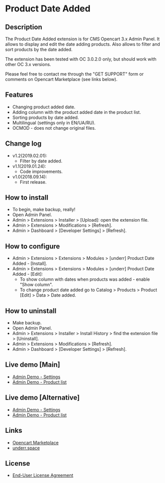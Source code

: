 # Product Date Added

## Description
The Product Date Added extension is for CMS Opencart 3.x Admin Panel. It allows to display and edit the date adding products. Also allows to filter and sort products by the date added.

The extension has been tested with OC 3.0.2.0 only, but should work with other OC 3.x versions.

Please feel free to contact me through the "GET SUPPORT" form or comments on Opencart Marketplace (see links below).

## Features
* Changing product added date.
* Adding column with the product added date in the product list.
* Sorting products by date added.
* Multilingual (settings only in EN/UA/RU).
* OCMOD - does not change original files.

## Change log
* v1.2(2019.02.01):
  * Filter by date added.
* v1.1(2019.01.24):
  * Code improvements.
* v1.0(2018.09.14):
  * First release.

## How to install
* To begin, make backup, really!
* Open Admin Panel.
* Admin > Extensions > Installer > [Upload]: open the extension file.
* Admin > Extensions > Modifications > [Refresh].
* Admin > Dashboard > [Developer Settings] > [Refresh].

## How to configure
* Admin > Extensions > Extensions > Modules > [underr] Product Date Added - [Install].
* Admin > Extensions > Extensions > Modules > [underr] Product Date Added - [Edit]:
  * To show column with dates when products was added - enable "Show column".
  * To change product date added go to Catalog > Products > Product [Edit] > Data > Date added.

## How to uninstall
* Make backup.
* Open Admin Panel.
* Admin > Extensions > Installer > Install History > find the extension file > [Uninstall].
* Admin > Extensions > Modifications > [Refresh].
* Admin > Dashboard > [Developer Settings] > [Refresh].

## Live demo [Main]
* [Admin Demo - Settings](http://ocmod.freevar.com/oc3020/a/admin/index.php?route=extension/module/product_date_added)
* [Admin Demo - Product list](http://ocmod.freevar.com/oc3020/a/admin/index.php?route=catalog/product)

## Live demo [Alternative]
* [Admin Demo - Settings](https://oc3020.underr.thats.im/a/admin/index.php?route=extension/module/product_date_added)
* [Admin Demo - Product list](https://oc3020.underr.thats.im/a/admin/index.php?route=catalog/product)

## Links
* [Opencart Marketplace](https://www.opencart.com/index.php?route=marketplace/extension/info&extension_id=35071)
* [underr.space](https://underr.space/notes/projects/project-009.html)

## License
* [End-User License Agreement](https://raw.githubusercontent.com/underr-ua/product-date-added/master/EULA.txt)
